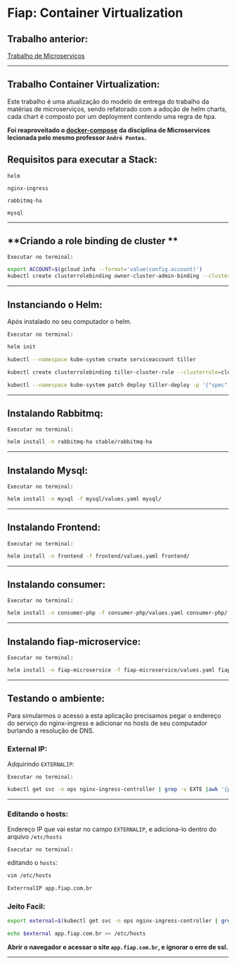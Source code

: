 # **Fiap: Container Virtualization**

## **Trabalho anterior:**

[Trabalho de Microserviços](https://github.com/flavio-silva/microservices)

---

## **Trabalho Container Virtualization:**

Este trabalho é uma atualização do modelo de entrega do trabalho da matérias de microserviços, sendo refatorado com a adoção de helm charts, cada chart é composto por um deployment contendo uma regra de hpa.

**Foi reaproveitado o [docker-compose](docker-compose.yaml) da disciplina de Microservices lecionada pelo mesmo professor `André Pontes`.**

## **Requisitos para executar a Stack:**

`helm`

`nginx-ingress`

`rabbitmq-ha`

`mysql`

---

## **Criando a role binding de cluster **

`Executar no terminal:`

```sh
export ACCOUNT=$(gcloud info --format='value(config.account)')
kubectl create clusterrolebinding owner-cluster-admin-binding --clusterrole cluster-admin --user $ACCOUNT
```

---

## **Instanciando o Helm:**

Após instalado no seu computador o helm.

`Executar no terminal:`

```sh
helm init

kubectl --namespace kube-system create serviceaccount tiller

kubectl create clusterrolebinding tiller-cluster-rule --clusterrole=cluster-admin --serviceaccount=kube-system:tiller

kubectl --namespace kube-system patch deploy tiller-deploy -p '{"spec":{"template":{"spec":{"serviceAccount":"tiller"}}}}'
```

---

## **Instalando Rabbitmq:**

`Executar no terminal:`

```sh
helm install -n rabbitmq-ha stable/rabbitmq-ha
```

---

## **Instalando Mysql:**

`Executar no terminal:`

```sh
helm install -n mysql -f mysql/values.yaml mysql/
```

---

## **Instalando Frontend:**

`Executar no terminal:`

```sh
helm install -n frontend -f frontend/values.yaml frontend/
```

---

## **Instalando consumer:**

`Executar no terminal:`

```sh
helm install -n consumer-php -f consumer-php/values.yaml consumer-php/
```

---

## **Instalando fiap-microservice:**

`Executar no terminal:`

```sh
helm install -n fiap-microservice -f fiap-microservice/values.yaml fiap-microservice/
```

---
 
## **Testando o ambiente:**

Para simularmos o acesso a esta aplicação precisamos pegar o endereço do serviço do nginx-ingress e adicionar no hosts de seu computador burlando a resolução de DNS.

### **External IP:**

Adquirindo `EXTERNALIP`:

`Executar no terminal:`

```sh
kubectl get svc -n ops nginx-ingress-controller | grep -v EXTE |awk '{print $4}'
```

---

### **Editando o hosts:**

Endereço IP que vai estar no campo `EXTERNALIP`, e adiciona-lo dentro do arquivo `/etc/hosts`

`Executar no terminal:`

editando o `hosts`:

```sh
vim /etc/hosts

ExterrnalIP app.fiap.com.br
```

### **Jeito Facil:**

```sh
export external=$(kubectl get svc -n ops nginx-ingress-controller | grep -v EXTE |awk '{print $4}')

echo $external app.fiap.com.br >> /etc/hosts
```

**Abrir o navegador e acessar o site `app.fiap.com.br`, e ignorar o erro de ssl.**

---

